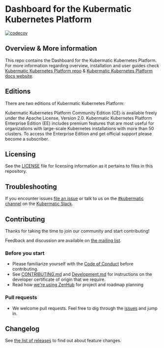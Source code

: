 # Dashboard for the Kubermatic Kubernetes Platform
[![codecov](https://codecov.io/gh/kubermatic/dashboard/branch/master/graph/badge.svg?token=njXM3OrmAM)](https://codecov.io/gh/kubermatic/dashboard)


## Overview & More information

This repo contains the Dashboard for the Kubermatic Kubernetes Platform. For more information regarding overview, installation and user guides check [Kubermatic Kubernetes Platform repo][4] & [Kubermatic Kubernetes Platform docs website][21].

## Editions
There are two editions of Kubermatic Kubernetes Platform:

Kubermatic Kubernetes Platform Community Edition (CE) is available freely under the Apache License, Version 2.0.
Kubermatic Kubernetes Platform Enterprise Edition (EE) includes premium features that are most useful for organizations with large-scale Kubernetes installations with more than 50 clusters. To access the Enterprise Edition and get official support please become a subscriber.

## Licensing
See the [LICENSE](LICENSE) file for licensing information as it pertains to files in this repository.

## Troubleshooting

If you encounter issues [file an issue][1] or talk to us on the [#kubermatic channel][12] on the [Kubermatic Slack][15].

## Contributing

Thanks for taking the time to join our community and start contributing!

Feedback and discussion are available on [the mailing list][11].

### Before you start

* Please familiarize yourself with the [Code of Conduct][4] before contributing.
* See [CONTRIBUTING.md][2] and [Development.md][3] for instructions on the developer certificate of origin that we require.
* Read how [we're using ZenHub][13] for project and roadmap planning


### Pull requests

* We welcome pull requests. Feel free to dig through the [issues][1] and jump in.

## Changelog

See [the list of releases][3] to find out about feature changes.

[1]: https://github.com/kubermatic/dashboard/issues
[2]: https://github.com/kubermatic/dashboard/blob/master/CONTRIBUTING.md
[3]: https://github.com/kubermatic/dashboard/blob/master/Development.md
[3]: https://github.com/kubermatic/dashboard/releases
[4]: https://github.com/kubermatic/dashboard/blob/master/CODE_OF_CONDUCT.md
[5]: https://github.com/kubermatic/kubermatic/blob/master/README.md

[11]: https://groups.google.com/forum/#!forum/kubermatic-dev
[12]: https://kubermatic.slack.com/messages/kubermatic
[13]: https://github.com/kubermatic/dashboard/blob/master/Zenhub.md
[15]: http://slack.kubermatic.io/

[21]: https://docs.kubermatic.com/kubermatic/

